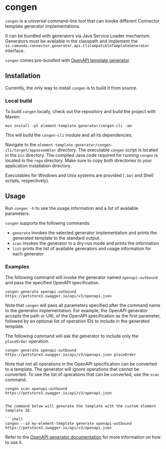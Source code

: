 # congen

`congen` is a universal command-line tool that can invoke different Connector template generator implementations.

It can be bundled with generators via Java Service Loader mechanism. Generators must be available in the classpath
and implement the `io.camunda.connector.generator.api.CliCompatibleTemplateGenerator` interface.

`congen` comes pre-bundled with [OpenAPI template generator](../openapi-parser).

## Installation

Currently, the only way to install `congen` is to build it from source.

### Local build

To build `congen` locally, check out the repository and build the project with Maven:

```shell
mvn install -pl element-template-generator/congen-cli -am
```

This will build the `congen-cli` module and all its dependencies.

Navigate to the `element-template-generator/congen-cli/target/appassembler` directory.
The executable `congen` script is located in the `bin` directory. The compiled Java code required for
running `congen` is located in the `repo` directory. Make sure to copy both directories to your application installation directory.

Executables for Windows and Unix systems are provided (`.bat` and Shell scripts, respectively).

## Usage

Run `congen -h` to see the usage information and a list of available parameters.

`congen` supports the following commands:
- `generate` invokes the selected generator implementation and prints the generated template to the standard output.
- `scan` invokes the generator in a dry-run mode and prints the information
- `list` prints the list of available generators and usage information for each generator

### Examples

The following command will invoke the generator named `openapi-outbound` and pass the specified OpenAPI specification.

```shell
congen generate openapi-outbound https://petstore3.swagger.io/api/v3/openapi.json
```

Note that `congen` will pass all parameters specified after the command name to the generator implementation.
For example, the OpenAPI generator accepts the path or URL of the OpenAPI specification as the first parameter,
followed by an optional list of operation IDs to include in the generated template.

The following command will ask the generator to include only the `placeOrder` operation.

```shell
congen generate openapi-outbound https://petstore3.swagger.io/api/v3/openapi.json placeOrder
```

Note that not all operations in the OpenAPI specification can be converted to a template. The generator will
ignore operations that cannot be converted. To see the list of operations that can be converted, use the `scan` command.

```shell
congen scan openapi-outbound https://petstore3.swagger.io/api/v3/openapi.json
```

```shell

The command below will generate the template with the custom element template ID.

```shell
congen --id my-element-template generate openapi-outbound https://petstore3.swagger.io/api/v3/openapi.json
```

Refer to the [OpenAPI generator documentation](../openapi-parser/README.md) for more information on
how to use it.
